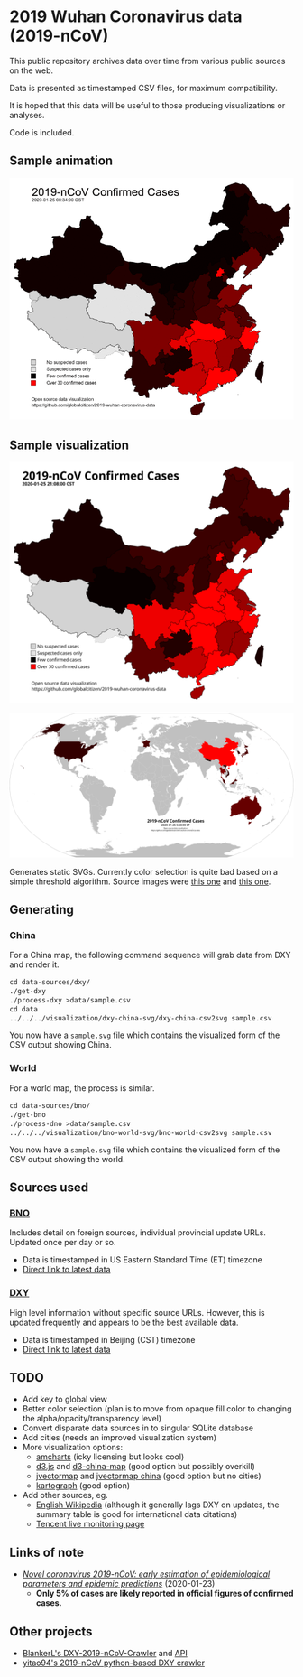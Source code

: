 # 2019 Wuhan Coronavirus data (2019-nCoV)

This public repository archives data over time from various public sources on the web.

Data is presented as timestamped CSV files, for maximum compatibility.

It is hoped that this data will be useful to those producing visualizations or analyses.

Code is included.

## Sample animation

![image](data-sources/dxy/data/latest-animation.gif)

## Sample visualization

![image](data-sources/dxy/data/20200125-210800-dxy-2019ncov-data.svg)

![image](data-sources/bno/data/20200125-055800-bno-2019ncov-data.svg)

Generates static SVGs. Currently color selection is quite bad based on a simple threshold algorithm. Source images were [this one](https://upload.wikimedia.org/wikipedia/commons/f/fe/China_blank_province_map.svg) and [this one](https://commons.wikimedia.org/wiki/File:BlankMap-World.svg).

## Generating

### China

For a China map, the following command sequence will grab data from DXY and render it.

```
cd data-sources/dxy/
./get-dxy
./process-dxy >data/sample.csv
cd data
../../../visualization/dxy-china-svg/dxy-china-csv2svg sample.csv
```

You now have a `sample.svg` file which contains the visualized form of the CSV output showing China.

### World

For a world map, the process is similar.

```
cd data-sources/bno/
./get-bno
./process-dno >data/sample.csv
../../../visualization/bno-world-svg/bno-world-csv2svg sample.csv
```

You now have a `sample.svg` file which contains the visualized form of the CSV output showing the world.


## Sources used

### [BNO](https://bnonews.com/index.php/2020/01/the-latest-coronavirus-cases/)

Includes detail on foreign sources, individual provincial update URLs. Updated once per day or so.
 * Data is timestamped in US Eastern Standard Time (ET) timezone
 * [Direct link to latest data](https://raw.githubusercontent.com/globalcitizen/2019-wuhan-coronavirus-data/master/data-sources/bno/data/20200125-055800-bno-2019ncov-data.csv)

### [DXY](https://3g.dxy.cn/newh5/view/pneumonia)

High level information without specific source URLs. However, this is updated frequently and appears to be the best available data.

 * Data is timestamped in Beijing (CST) timezone
 * [Direct link to latest data](https://raw.githubusercontent.com/globalcitizen/2019-wuhan-coronavirus-data/master/data-sources/dxy/data/20200125-210800-dxy-2019ncov-data.csv)

## TODO

 * Add key to global view
 * Better color selection (plan is to move from opaque fill color to changing the alpha/opacity/transparency level)
 * Convert disparate data sources in to singular SQLite database
 * Add cities (needs an improved visualization system)
 * More visualization options:
   * [amcharts](https://www.amcharts.com/demos/map-with-curved-lines/?theme=dark) (icky licensing but looks cool)
   * [d3.js](https://d3js.org/) and [d3-china-map](https://github.com/clemsos/d3-china-map) (good option but possibly overkill)
   * [jvectormap](https://jvectormap.com/) and [jvectormap china](https://jvectormap.com/maps/countries/china/) (good option but no cities)
   * [kartograph](http://kartograph.org/) (good option)
 * Add other sources, eg.
   * [English Wikipedia](https://en.wikipedia.org/wiki/2019%E2%80%9320_Wuhan_coronavirus_outbreak) (although it generally lags DXY on updates, the summary table is good for international data citations)
   * [Tencent live monitoring page](https://news.qq.com//zt2020/page/feiyan.htm)

## Links of note

 * *[Novel coronavirus 2019-nCoV: early estimation of epidemiological parameters and epidemic predictions](https://www.medrxiv.org/content/10.1101/2020.01.23.20018549v1.full.pdf)* (2020-01-23)
   * __Only 5% of cases are likely reported in official figures of confirmed cases.__

## Other projects

 * [BlankerL's DXY-2019-nCoV-Crawler](https://github.com/BlankerL/DXY-2019-nCoV-Crawler) and [API](http://lab.isaaclin.cn/nCoV/)
 * [yitao94's 2019-nCoV python-based DXY crawler](https://github.com/yitao94/2019-nCoV)
